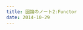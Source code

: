 ```yaml
---
title: 圏論のノート2:Functor
date: 2014-10-29
---
```


<div></div><!--

> {-# LANGUAGE MultiParamTypeClasses ,TypeFamilies,FlexibleInstances#-}
> module CategoryFunctor where
> import Prelude()

-->

Haskellではもっぱらコンテナを表すのに使われるFunctorについて。

定義:Functor
===========

$C$と$D$を圏とする。
$F:C \rightarrow D$について,以下を満たす/表す時,Fを**関手(functor)**と呼ぶ.

1. 圏Cのobject $A$ から圏Dのobject $B$ への対応 $F:A \rightarrow F(A)$
2. 圏Cの射 $f:A \rightarrow B$ から圏Dの射 $F(f):F(A) \rightarrow F(B)$への対応
3. 任意のCのobject $A$とCのarrow $f$,$g$について
    * $F(id_A) = id_{F(A)}$
    * $F(g \circ f) = F(g) \circ F(f)$

例:HaskellのFunctor
--------

haskellの圏Haskでは、型がobject,関数がarrowである。
Functor型クラスを見てみる。

> class Functor f where

型`a`から型`f a`を構成するので,`f`がobjectの対応をとるものである。また、

>   fmap :: (a -> b) -> f a -> f b

は、型`(a -> b)`から型`(f a -> f b)`を構築する。これがarrowの対応になっている。
結合則は表現できないので、プログラマが保証しなければならない。


例:忘却関手(forgetful functor)
----------------------------

モノイド$(M,\bullet,e)$は、Mの要素をarrowとする唯一のobjectを持つ圏になる。
このモノイド圏から集合の圏への対応を考える。\
モノイド$(M,\bullet ,e)$に集合$M$を対応させ、
モノイド準同型 $h:(M, \bullet ,e) \rightarrow (M', \bullet' ,e')$
を、写像 $h:M \rightarrow M'$
に対応させると,$F:Mon \rightarrow Set$は関手になる。

__疑問__\
Functor型クラスだけではHask上のすべてのFunctorを表現できていないように見えた\
たとえば,関手Fについて、型の対応を`F(a) = a`,関数の対応を`F(f) -> f`とすればこれも関手になる。\
Functor型クラスは特定の種類の関手についてだけについて言及しているのかもしれない。
誰か詳しい人に教えてもらいたいです。

11/29追記
isomorphismを介して一意に定まるから、`F = Identity`としていい(?)

参考文献
-------

* [圏と関手入門](http://www.math.nagoya-u.ac.jp/~hasimoto/paper/class/cat10.pdf)
* [Basic Category Theory for Computer Scientists](http://mitpress.mit.edu/books/basic-category-theory-computer-scientists)
* [Wikibooks:Haskell/圏論](http://ja.wikibooks.org/wiki/Haskell/%E5%9C%8F%E8%AB%96)
